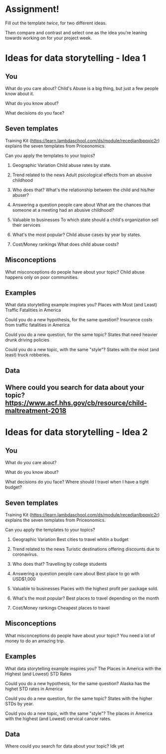 # Assignment!

Fill out the template *twice*, for two different ideas.

Then compare and contrast and select one as the idea you're leaning towards
working on for your project week.


# Ideas for data storytelling - Idea 1

## You

What do you care about?
Child's Abuse is a big thing, but just a few people know about it.

What do you know about?


What decisions do you face?


## Seven templates

Training Kit (https://learn.lambdaschool.com/ds/module/recedjanlbpqxic2r) explains the seven templates from Priceonomics.

Can you apply the templates to your topics? 

1. Geographic Variation
Child abuse rates by state.

2. Trend related to the news
Adult psicological effects from an abusive childhood

3. Who does that?
What's the relationship between the child and his/her abuser?

4. Answering a question people care about
What are the chances that someone at a meeting had an abusive childhood?

5. Valuable to businesses
To which state should a child's organization sell their services

6. What's the most popular?
Child abuse cases by year by states.

7. Cost/Money rankings
What does child abuse costs?

## Misconceptions

What misconceptions do people have about your topic?
Child abuse happens only on poor communities.

## Examples

What data storytelling example inspires you?
Places with Most (and Least) Traffic Fatalities in America

Could you do a new hypothesis, for the same question?
Insurance costs from traffic fatalities in America

Could you do a new question, for the same topic?
States that need heavier drunk driving policies

Could you do a new topic, with the same "style"?
States with the most (and least) truck robberies.

## Data

Where could you search for data about your topic?
https://www.acf.hhs.gov/cb/resource/child-maltreatment-2018
---

# Ideas for data storytelling - Idea 2

## You

What do you care about?


What do you know about?


What decisions do you face?
Where should I travel when I have a tight budget?

## Seven templates

Training Kit (https://learn.lambdaschool.com/ds/module/recedjanlbpqxic2r) explains the seven templates from Priceonomics.

Can you apply the templates to your topics? 

1. Geographic Variation
Best cities to travel whitin a budget

2. Trend related to the news
Turistic destinations offering discounts due to coronavirus.

3. Who does that?
Travelling by college students

4. Answering a question people care about
Best place to go with USD$1,000

5. Valuable to businesses
Places with the highest profit per package sold.

6. What's the most popular?
Best places to travel depending on the month

7. Cost/Money rankings
Cheapest places to travel

## Misconceptions

What misconceptions do people have about your topic?
You need a lot of money to do an amazing trip.

## Examples

What data storytelling example inspires you?
The Places in America with the Highest (and Lowest) STD Rates

Could you do a new hypothesis, for the same question?
Alaska has the highet STD rates in America

Could you do a new question, for the same topic?
States with the higher STDs by year.

Could you do a new topic, with the same "style"?
The places in America with the highest (and Lowest) cervical cancer rates.

## Data

Where could you search for data about your topic?
Idk yet
